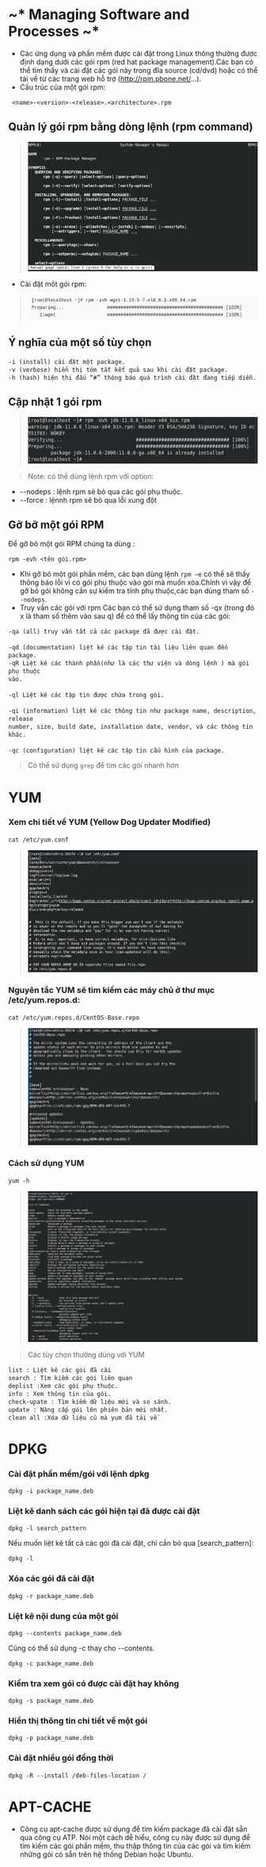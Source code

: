 # ~* Managing Software and Processes ~* 
- Các ứng dụng và phần mềm được cài đặt trong Linux thông thường được định dạng dưới các
gói rpm (red hat package management).Các bạn có thể tìm thấy và cài đặt các gói này trong
đĩa source (cd/dvd) hoặc có thể tải về từ các trang web hỗ trợ (http://rpm.pbone.net/...).
- Cấu trúc của một gói rpm:
```
 <name>-<version>-<release>.<architecture>.rpm
 ```
 ## Quản lý gói rpm bằng dòng lệnh (rpm command)
 
 > !['Picture 0'](images/1.png)

 - Cài đặt môt gói rpm:
 > !['Picture 1'](images/2.png)
## Ý nghĩa của một số tùy chọn
```
-i (install) cài đặt một package.
-v (verbose) hiển thị tóm tắt kết quả sau khi cài đặt package.
-h (hash) hiện thị đấu “#” thông báo quá trình cài đặt đang tiếp diễn.
```
## Cập nhật 1 gói rpm 
 > !['Picture 1'](images/3.png)
 
 > Note: có thể dùng lệnh rpm với option:
  * --nodeps : lệnh rpm sẽ bỏ qua các gói phụ thuộc.
  * --force : lệnnh rpm sẽ bỏ qua lỗi xung đột

 ## Gỡ bỡ một gói RPM 
 Để gỡ bỏ một gói RPM chúng ta dùng :
 ```
 rpm -evh <tên gói.rpm>
 ```
 - Khi gỡ bỏ một gói phần mềm, các bạn dùng lệnh `rpm –e` có thể sẽ thấy thông báo lỗi vì có gói
phụ thuộc vào gói mà muốn xóa.Chính vì vậy để gỡ bỏ gói không cần sự kiểm tra tính phụ
thuộc,các bạn dùng tham số `--nodeps`.
- Truy vấn các gói với rpm
Các bạn có thể sử dụng tham số -qx (trong đó x là tham số thêm vào sau q) để có thể lấy thông tin của các gói:
```
-qa (all) truy vấn tất cả các package đã được cài đặt.

-qd (documentation) liệt kê các tập tin tài liệu liên quan đến package.
-qR Liệt kê các thành phần(như là các thư viện và dòng lệnh ) mà gói phụ thuộc
vào.

-ql Liệt kê các tập tin được chứa trong gói.

-qi (information) liệt kê các thông tin như package name, description, release
number, size, build date, installation date, vendor, và các thông tin khác.

-qc (configuration) liệt kê các tập tin cấu hình của package.
```
> Có thể sử dụng `grep` để tim các gói nhanh hơn


# YUM
### Xem chi tiết về YUM (Yellow Dog Updater Modified)
```
cat /etc/yum.conf
```

 > !['Picture 4'](images/4.png)

 ### Nguyên tắc YUM sẽ tìm kiếm các máy chủ ở thư mục /etc/yum.repos.d: 
```
cat /etc/yum.repos.d/CentOS-Base.repo 
```
 > !['Picture 5'](images/5.png)

 ### Cách sử dụng YUM
 ```
 yum -h 
 ```
 > !['Picture 5'](images/6.png)

> Các tùy chọn thường dùng với YUM
```
list : Liệt kê các gói đã cài
search : Tìm kiếm các gói liên quan
deplist :Xem các gói phụ thuộc.
info : Xem thông tin của gói.
check-upate : Tìm kiếm dữ liệu mới và so sánh.
update : Nâng cấp gói lên phiên bản mới nhất.
clean all :Xóa dữ liệu cũ mà yum đã tải về
```
# DPKG
### Cài đặt phần mềm/gói với lệnh dpkg
```
dpkg -i package_name.deb
```
### Liệt kê danh sách các gói hiện tại đã được cài đặt
```
dpkg -l search_pattern
```
Nếu muốn liệt kê tất cả các gói đã cài đặt, chỉ cần bỏ qua [search_pattern]:
```
dpkg -l 
```
### Xóa các gói đã cài đặt
```
dpkg -r package_name.deb
```

### Liệt kê nội dung của một gói
```
dpkg --contents package_name.deb
```
Cũng có thể sử dụng -c thay cho --contents.
```
dpkg -c package_name.deb
```

### Kiểm tra xem gói có được cài đặt hay không

```
dpkg -s package_name.deb
```
### Hiển thị thông tin chi tiết về một gói
```
dpkg -p package_name.deb
```
### Cài đặt nhiều gói đồng thời
```
dpkg -R --install /deb-files-location /
```


# APT-CACHE
- Công cụ apt-cache được sử dụng để tìm kiếm package đã cài đặt sẵn qua công cụ ATP. Nói một cách dễ hiểu, công cụ này được sử dụng để tìm kiếm các gói phần mềm, thu thập thông tin của các gói và tìm kiếm những gói có sẵn trên hệ thống Debian hoặc Ubuntu.